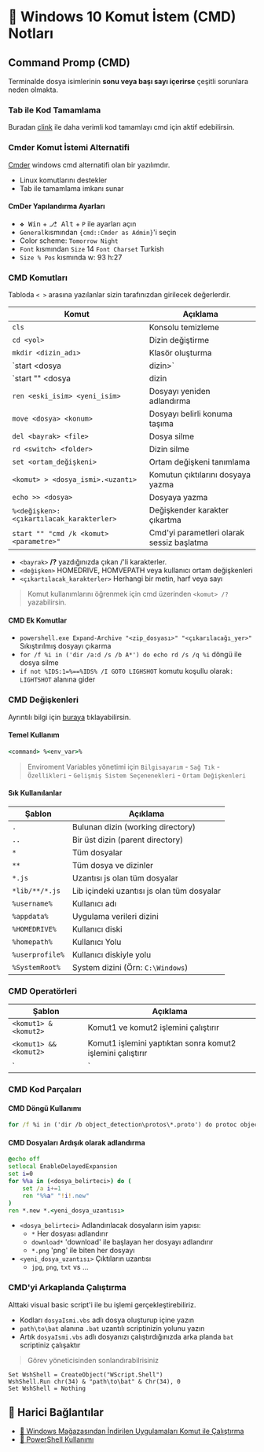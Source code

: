 # 🖤 Windows 10 Komut İstem (CMD) Notları

## Command Promp (CMD)

Terminalde dosya isimlerinin **sonu veya başı sayı içerirse** çeşitli sorunlara neden olmakta.

### Tab ile Kod Tamamlama

Buradan [clink] ile daha verimli kod tamamlayı cmd için aktif edebilirsin.

### Cmder Komut İstemi Alternatifi

[Cmder](https://cmder.net/) windows cmd alternatifi olan bir yazılımdır.

- Linux komutlarını destekler
- Tab ile tamamlama imkanı sunar

#### CmDer Yapılandırma Ayarları

- <kbd>❖ Win</kbd> + <kbd>⎇ Alt</kbd> + `P` ile ayarları açın
- `General`kısmından `{cmd::Cmder as Admin}`'i seçin
- Color scheme: `Tomorrow Night`
- `Font` kısmından `Size` 14 `Font Charset` Turkish
- `Size % Pos` kısmında w: 93 h:27

### CMD Komutları

Tabloda `< >` arasına yazılanlar sizin tarafınızdan girilecek değerlerdir.

| Komut                                    | Açıklama                                  |
| ---------------------------------------- | ----------------------------------------- |
| `cls`                                    | Konsolu temizleme                         |
| `cd <yol>`                               | Dizin değiştirme                          |
| `mkdir <dizin_adı>`                      | Klasör oluşturma                          |
| `start <dosya | dizin>`                  | Dosya veya dizin açma                     |
| `start "" <dosya | dizin | komut>`       | CMD ekranı olmadan açma                   |
| `ren <eski_isim> <yeni_isim>`            | Dosyayı yeniden adlandırma                |
| `move <dosya> <konum>`                   | Dosyayı belirli konuma taşıma             |
| `del <bayrak> <file>`                    | Dosya silme                               |
| `rd <switch> <folder>`                   | Dizin silme                               |
| `set <ortam_değişkeni>`                  | Ortam değişkeni tanımlama                 |
| `<komut> > <dosya_ismi>.<uzantı>`        | Komutun çıktılarını dosyaya yazma         |
| `echo >> <dosya>`                        | Dosyaya yazma                             |
| `%<değişken>:<çıkartılacak_karakterler>` | Değişkender karakter çıkartma             |
| `start "" "cmd /k <komut> <parametre>"`  | Cmd'yi parametleri olarak sessiz başlatma |

- `<bayrak>` **/?** yazdığınızda çıkan /'li karakterler.
- `<değişken>` HOMEDRIVE, HOMVEPATH veya kullanıcı ortam değişkenleri
- `<çıkartılacak_karakterler>` Herhangi bir metin, harf veya sayı

> Komut kullanımlarını öğrenmek için cmd üzerinden `<komut> /?` yazabilirsin.

#### CMD Ek Komutlar

- `powershell.exe Expand-Archive "<zip_dosyası>" "<çıkarılacağı_yer>"` Sıkıştırılmış dosyayı çıkarma
- `for /f %i in ('dir /a:d /s /b A*') do echo rd /s /q %i` döngü ile dosya silme
- `if not %IDS:1=%==%IDS% /I GOTO LIGHSHOT` komutu koşullu olarak`: LIGHTSHOT` alanına gider

### CMD Değişkenleri

Ayrıntılı bilgi için [buraya](https://ss64.com/nt/syntax-variables.html) tıklayabilirsin.

#### Temel Kullanım

```cmd
<command> %<env_var>%
```

> Enviroment Variables yönetimi için `Bilgisayarım` - `Sağ Tık` - `Özellikleri` - `Gelişmiş Sistem Seçenenekleri` - `Ortam Değişkenleri`

#### Sık Kullanılanlar

| Şablon          | Açıklama                                   |
| --------------- | ------------------------------------------ |
| `.`             | Bulunan dizin (working directory)          |
| `..`            | Bir üst dizin (parent directory)           |
| `*`             | Tüm dosyalar                               |
| `**`            | Tüm dosya ve dizinler                      |
| `*.js`          | Uzantısı js olan tüm dosyalar              |
| `*lib/**/*.js`  | Lib içindeki uzantısı js olan tüm dosyalar |
| `%username%`    | Kullanıcı adı                              |
| `%appdata%`     | Uygulama verileri dizini                   |
| `%HOMEDRIVE%`   | Kullanıcı diski                            |
| `%homepath%`    | Kullanıcı Yolu                             |
| `%userprofile%` | Kullanıcı diskiyle yolu                    |
| `%SystemRoot%`  | System dizini (Örn: `C:\Windows`)          |

### CMD Operatörleri

| Şablon                 | Açıklama                                                   |
| ---------------------- | ---------------------------------------------------------- |
| `<komut1> & <komut2>`  | Komut1 ve komut2 işlemini çalıştırır                       |
| `<komut1> && <komut2>` | Komut1 işlemini yaptıktan sonra komut2 işlemini çalıştırır |
| `|`                    | Pipe                                                       |

### CMD Kod Parçaları

#### CMD Döngü Kullanımı

```cmd
for /f %i in ('dir /b object_detection\protos\*.proto') do protoc object_detection\protos\%i --python_out=.
```

#### CMD Dosyaları Ardışık olarak adlandırma

```cmd
@echo off
setlocal EnableDelayedExpansion
set i=0
for %%a in (<dosya_belirteci>) do (
    set /a i+=1
    ren "%%a" "!i!.new"
)
ren *.new *.<yeni_dosya_uzantısı>
```

- `<dosya_belirteci>` Adlandırılacak dosyaların isim yapısı:
  - `*` Her dosyası adlandırır
  - `download*` 'download' ile başlayan her dosyayı adlandırır
  - `*.png` 'png' ile biten her dosyayı
- `<yeni_dosya_uzantısı>` Çıktıların uzantısı
  - `jpg`, `png`, `txt` vs ...

### CMD'yi Arkaplanda Çalıştırma

Alttaki visual basic script'i ile bu işlemi gerçekleştirebiliriz.

- Kodları `dosyaIsmi.vbs` adlı dosya oluşturup içine yazın
- `path\to\bat` alanına `.bat` uzantılı scriptinizin yolunu yazın
- Artık `dosyaIsmi.vbs` adlı dosyanızı çalıştırdığınızda arka planda `bat` scriptiniz çalışaktır

> Görev yöneticisinden sonlandırabilrisiniz

```vbs
Set WshShell = CreateObject("WScript.Shell")
WshShell.Run chr(34) & "path\to\bat" & Chr(34), 0
Set WshShell = Nothing
```

## 🔗 Harici Bağlantılar

- [👜 Windows Mağazasından İndirilen Uygulamaları Komut ile Çalıştırma](./Windows%2010%20Di%C4%9Fer%20Notlar/Windows%20Ma%C4%9Fazas%C4%B1ndan%20%C4%B0ndirilen%20Uygulamalar%C4%B1%20Komut%20ile%20%C3%87al%C4%B1%C5%9Ft%C4%B1rma.md)
- [💙 PowerShell Kullanımı](Windows10%20Kaynaklar%C4%B1\Windows%20PowerShell%20Tutorial%20for%20Beginners.pdf)

[clink]: http://mridgers.github.io/clink/
